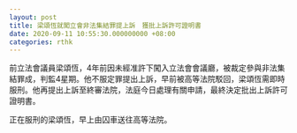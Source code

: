 ```yaml
---
layout: post
title: 梁頌恆就闖立會非法集結罪提上訴　獲批上訴許可證明書
date: 2020-09-11 10:55:30.000000000 +08:00
categories: rthk
---
```


前立法會議員梁頌恆，4年前因未經准許下闖入立法會會議廳，被裁定參與非法集結罪成，判監4星期。他不服定罪提出上訴，早前被高等法院駁回，梁頌恆需即時服刑。他再提出上訴至終審法院，法庭今日處理有關申請，最終決定批出上訴許可證明書。

正在服刑的梁頌恆，早上由囚車送往高等法院。
